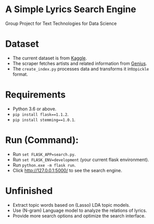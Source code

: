 # A Simple Lyrics Search Engine
Group Project for Text Technologies for Data Science 
# Dataset
* The current dataset is from [Kaggle](https://www.kaggle.com/deepshah16/song-lyrics-dataset). 
* The scraper fetches artists and related information from  [Genius](https://www.genius.com). 
* The ``create_index.py`` processes data and transforms it into``pickle`` format.
# Requirements
* Python 3.6 or above.
* ``pip install flask==1.1.2``.
* ``pip install stemming==1.0.1``.
# Run (Command):
* Run ``set FLASK_APP=search.py``.
* Run ``set FLASK_ENV=development`` (your current flask environment).
* Run ``python.exe -m flask run``.
* Click http://127.0.0.1:5000/ to see the search engine. 
# Unfinished
* Extract topic words based on (Lasso) LDA topic models.
* Use (N-gram) Language model to analyze the relations of lyrics.
* Provide more search options and optimize the search interface.

